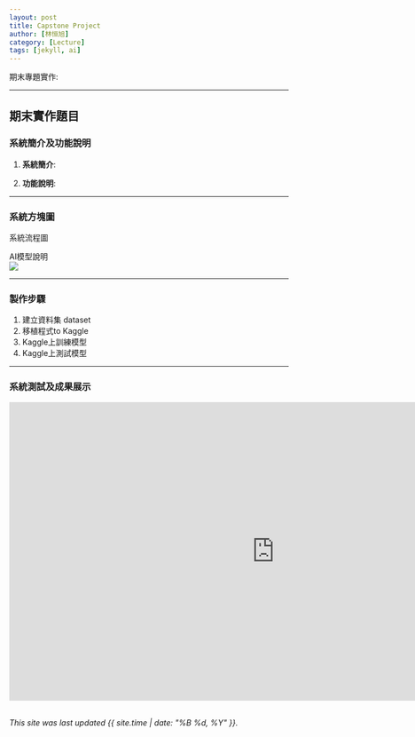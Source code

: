 ```yaml
---
layout: post
title: Capstone Project
author: [林恒旭]
category: [Lecture]
tags: [jekyll, ai]
---
```


期末專題實作:

---
## 期末實作題目

### 系統簡介及功能說明

1. **系統簡介**:

2. **功能說明**:

---
### 系統方塊圖
系統流程圖<br>
![]()

AI模型說明<br>
![](https://imgur.com/LPUKGTE)

---
### 製作步驟

1. 建立資料集 dataset
2. 移植程式to Kaggle
3. Kaggle上訓練模型
4. Kaggle上測試模型

---
### 系統測試及成果展示
<iframe width="956" height="538" src="https://www.youtube.com/embed/dQw4w9WgXcQ" title="Rick Astley - Never Gonna Give You Up (Official Music Video)" frameborder="0" allow="accelerometer; autoplay; clipboard-write; encrypted-media; gyroscope; picture-in-picture" allowfullscreen></iframe>

<br>
<br>

*This site was last updated {{ site.time | date: "%B %d, %Y" }}.*
